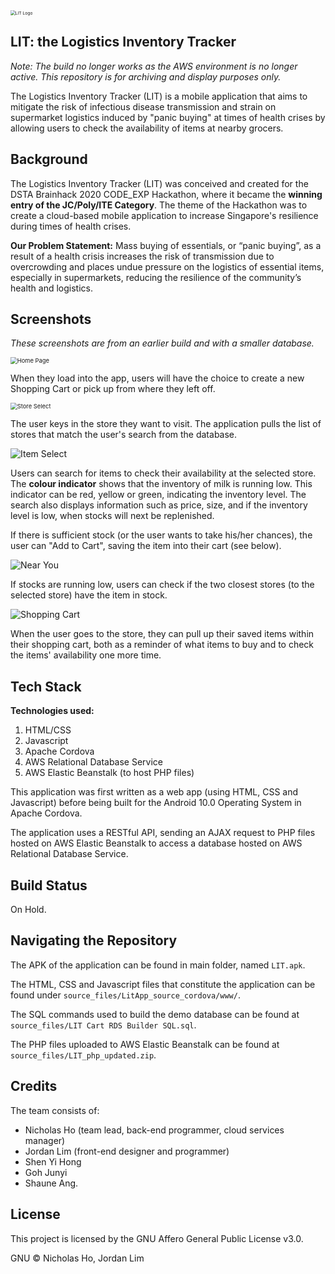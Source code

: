 <img src="screenshots\Logo\LIT Logo.png" alt="LIT Logo" style="zoom:48%;" />

## LIT: the Logistics Inventory Tracker

*Note: The build no longer works as the AWS environment is no longer active. This repository is for archiving and display purposes only.*

The Logistics Inventory Tracker (LIT) is a mobile application that aims to mitigate the risk of infectious disease transmission and strain on supermarket logistics induced by "panic buying" at times of health crises by allowing users to check the availability of items at nearby grocers.

## Background
The Logistics Inventory Tracker (LIT) was conceived and created for the DSTA Brainhack 2020 CODE_EXP Hackathon, where it became the **winning entry of the JC/Poly/ITE Category**. The theme of the Hackathon was to create a cloud-based mobile application to increase Singapore's resilience during times of health crises.

**Our Problem Statement:** Mass buying of essentials, or “panic buying”, as a result of a health crisis increases the risk of transmission due to overcrowding and places undue pressure on the logistics of essential items, especially in supermarkets, reducing the resilience of the community’s health and logistics.

## Screenshots
*These screenshots are from an earlier build and with a smaller database.*



<img src="screenshots/Home_Page.png" alt="Home Page" style="zoom:67%;" />

When they load into the app, users will have the choice to create a new Shopping Cart or pick up from where they left off.

<img src="screenshots/Store_Select.png" alt="Store Select" style="zoom: 67%;" />

The user keys in the store they want to visit. The application pulls the list of stores that match the user's search from the database.



![Item Select](screenshots/Item_Select.png)

Users can search for items to check their availability at the selected store. The **colour indicator** shows that the inventory of milk is running low. This indicator can be red, yellow or green, indicating the inventory level. The search also displays information such as price, size, and if the inventory level is low, when stocks will next be replenished.

If there is sufficient stock (or the user wants to take his/her chances), the user can "Add to Cart", saving the item into their cart (see below).



![Near You](screenshots/Near_You.png)

If stocks are running low, users can check if the two closest stores (to the selected store) have the item in stock.



![Shopping Cart](screenshots/Shopping_Cart.png)

When the user goes to the store, they can pull up their saved items within their shopping cart, both as a reminder of what items to buy and to check the items' availability one more time.

## Tech Stack
**Technologies used:**

1. HTML/CSS
2. Javascript
3. Apache Cordova
4. AWS Relational Database Service
5. AWS Elastic Beanstalk (to host PHP files)

This application was first written as a web app (using HTML, CSS and Javascript) before being built for the Android 10.0 Operating System in Apache Cordova.

The application uses a RESTful API, sending an AJAX request to PHP files hosted on AWS Elastic Beanstalk to access a database hosted on AWS Relational Database Service.

## Build Status

On Hold.

## Navigating the Repository
The APK of the application can be found in main folder, named `LIT.apk`.

The HTML, CSS and Javascript files that constitute the application can be found under `source_files/LitApp_source_cordova/www/`.

The SQL commands used to build the demo database can be found at `source_files/LIT Cart RDS Builder SQL.sql`.

The PHP files uploaded to AWS Elastic Beanstalk can be found at `source_files/LIT_php_updated.zip`.

## Credits
The team consists of:

- Nicholas Ho (team lead, back-end programmer, cloud services manager)
- Jordan Lim (front-end designer and programmer)
- Shen Yi Hong
- Goh Junyi
- Shaune Ang.

## License
This project is licensed by the GNU Affero General Public License v3.0.

GNU © Nicholas Ho, Jordan Lim
